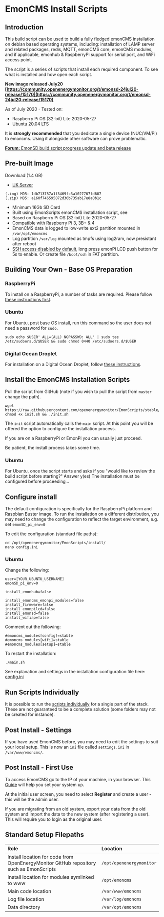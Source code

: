 # EmonCMS Install Scripts

## Introduction

This build script can be used to build a fully fledged emonCMS installation on debian based operating systems, including: installation of LAMP server and related packages, redis, MQTT, emonCMS core, emonCMS modules, and if applicable, emonhub & RaspberryPi support for serial port, and WiFi access point.

The script is a series of scripts that install each required component. To see what is installed and how open each script.

**New image released July20<br>[https://community.openenergymonitor.org/t/emonsd-24jul20-release/15170](https://community.openenergymonitor.org/t/emonsd-24jul20-release/15170)**

As of July 2020 - Tested on:

- Raspberry Pi OS (32-bit) Lite 2020-05-27
- Ubuntu 20.04 LTS

It is **strongly recommended** that you dedicate a single device (NUC/VM/Pi) to emoncms. Using it alongside other software can prove problematic.

[**Forum:** EmonSD build script progress update and beta release](https://community.openenergymonitor.org/t/emonsd-build-script-progress-update-and-beta-release/11222)

## Pre-built Image

Download (1.4 GB)

- [UK Server](https://openenergymonitor.org/files/emonSD-24Jul20.img.zip)

```
(.img) MD5: 1db713787a1f3469fc3a1027767fd607
(.zip) MD5: a160f746595872d30b735ab17e8a0b1c
```
- Minimum 16Gb SD Card
- Built using EmonScripts emonCMS installation script, see
- Based on Raspberry Pi OS (32-bit) Lite 2020-05-27
- Compatible with Raspberry Pi 3, 3B+ & 4
- EmonCMS data is logged to low-write ext2 partition mounted in `/var/opt/emoncms`
- Log partition `/var/log` mounted as tmpfs using log2ram, now presistant after reboot
- [SSH access disabled by default](https://community.openenergymonitor.org/t/emonpi-ssh-disabled-by-default/8847), long press emonPi LCD push button for 5s to enable. Or create file `/boot/ssh` in FAT partition.

## Building Your Own - Base OS Preparation

### RaspberryPi

To install on a RaspberryPi, a number of tasks are required. Please follow [these instructions first](https://github.com/openenergymonitor/EmonScripts/blob/master/install/rpi-install.md).

### Ubuntu

For Ubuntu, post base OS install, run this command so the user does not need a password for `sudo`.

```shell
sudo echo $USER' ALL=(ALL) NOPASSWD: ALL' | sudo tee /etc/sudoers.d/$USER && sudo chmod 0440 /etc/sudoers.d/$USER
```

### Digital Ocean Droplet

For installation on a Digital Ocean Droplet, follow [these instructions](https://github.com/openenergymonitor/EmonScripts/blob/stable/install/digital-ocean-install.md).

## Install the EmonCMS Installation Scripts

Pull the script from GitHub (note if you wish to pull the script from `master` change the path).

```shell
wget https://raw.githubusercontent.com/openenergymonitor/EmonScripts/stable/install/init.sh
chmod +x init.sh && ./init.sh
```

The `init` script automatically calls the `main` script. At this point you will be offered the option to configure the installation process.

If you are on a RaspberryPi or EmonPi you can usually just proceed.

Be patient, the install process takes some time.

### Ubuntu

For Ubuntu, once the script starts and asks if you "would like to review the build script before starting?" Answer y(es)
The installation must be configured before proceeding...

## Configure install

The default configuration is specifically for the RaspberryPi platform and Raspbian Buster image. To run the installation on a different distribution, you may need to change the configuration to reflect the target environment, e.g. set `emonSD_pi_env=0`

To edit the configuration (standard file paths):

```shell
cd /opt/openenergymonitor/EmonScripts/install/
nano config.ini
```
### Ubuntu

Change the following:
```
user=[YOUR_UBUNTU_USERNAME]
emonSD_pi_env=0

install_emonhub=false

install_emoncms_emonpi_modules=false
install_firmware=false
install_emonpilcd=false
install_emonsd=false
install_wifiap=false
```
Comment out the following:
```
#emoncms_modules[config]=stable
#emoncms_modules[wifi]=stable
#emoncms_modules[setup]=stable
```
To restart the installation:

```shell
./main.sh
```

See explanation and settings in the installation configuration file here: [config.ini](https://github.com/openenergymonitor/EmonScripts/blob/stable/install/emonsd.config.ini)

## Run Scripts Individually

It is possible to run the [scripts individually](https://github.com/openenergymonitor/EmonScripts/blob/stable/install/install-scripts.md) for a single part of the stack. These are not guaranteed to be a complete solution (some folders may not be created for instance).

## Post Install - Settings

If you have used EmonCMS before, you may need to edit the settings to suit your local setup. This is now an `ini` file called `settings.ini` in `/var/www/emoncms/`.

## Post Install - First Use

To access EmonCMS go to the IP of your machine, in your browser.  This [Guide](https://guide.openenergymonitor.org/setup/connect/) will help you set your system up.

At the initial user screen, you need to select **Register** and create a user - this will be the admin user.

If you are migrating from an old system, export your data from the old system and import the data to the new system (after registering a user). This will require you to login as the original user.

## Standard Setup Filepaths

| Role       | Location     |
| :------------- | :----------- |
| Install location for code from OpenEnergyMonitor GitHub repository such as EmonScripts  | `/opt/openenergymonitor` |
| Install location for modules symlinked to www  | `/opt/emoncms` |
| Main code location  | `/var/www/emoncms` |
| Log file location   | `/var/log/emoncms` |
| Data directory      | `/var/opt/emoncms` |
